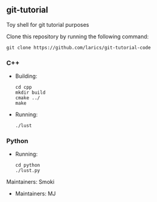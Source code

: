 ## git-tutorial
Toy shell for git tutorial purposes

Clone this repository by running the following command:

    git clone https://github.com/larics/git-tutorial-code

### C++
* Building:

      cd cpp
      mkdir build
      cmake ../
      make

* Running:

      ./lust

### Python

* Running:

      cd python
      ./lust.py
      
Maintainers:
	Smoki
	

* Maintainers:
    MJ
